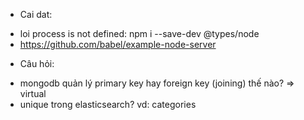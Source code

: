 - Cai dat:
+ loi process is not defined: npm i --save-dev @types/node
+ https://github.com/babel/example-node-server
- Câu hỏi:
+ mongodb quản lý primary key hay foreign key (joining) thế nào? => virtual
+ unique trong elasticsearch? vd: categories
